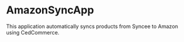 # AmazonSyncApp  
This application automatically syncs products from Syncee to Amazon using CedCommerce.
